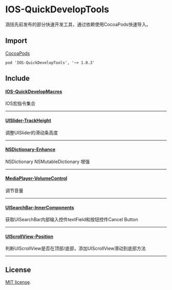 # IOS-QuickDevelopTools
涵括先前发布的部分快速开发工具，通过依赖使用CocoaPods快速导入。

## Import
[CocoaPods](http://cocoapods.org)

`pod 'IOS-QuickDevelopTools', '~> 1.0.3'`

## Include

#### [IOS-QuickDevelopMacros](https://github.com/vilyever/IOS-QuickDevelopMacros) 
IOS宏指令集合
***
#### [UISlider-TrackHeight](https://github.com/vilyever/UISlider-TrackHeight) 
调整UISlider的滑动条高度
***
#### [NSDictionary-Enhance](https://github.com/vilyever/NSDictionary-Enhance) 
NSDictionary NSMutableDictionary 增强
***
#### [MediaPlayer-VolumeControl](https://github.com/vilyever/MediaPlayer-VolumeControl) 
调节音量
***
#### [UISearchBar-InnerComponents](https://github.com/vilyever/UISearchBar-InnerComponents)
获取UISearchBar内部输入控件textField和按钮控件Cancel Button
***
#### [UIScrollView-Position](https://github.com/vilyever/UIScrollView-Position)
判断UIScrollView是否在顶部/底部，添加UIScrollView滑动到底部方法
***
## License

[MIT license](LICENSE). 
